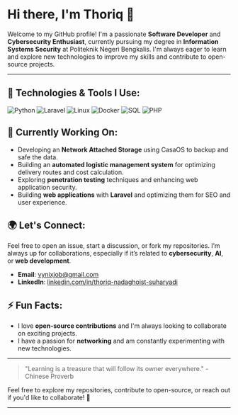 # Hi there, I'm Thoriq 👋

Welcome to my GitHub profile! I'm a passionate **Software Developer** and **Cybersecurity Enthusiast**, currently pursuing my degree in **Information Systems Security** at Politeknik Negeri Bengkalis. I'm always eager to learn and explore new technologies to improve my skills and contribute to open-source projects.

---

## 🔧 Technologies & Tools I Use:

![Python](https://img.shields.io/badge/-Python-3776AB?style=flat-square&logo=python&logoColor=white)
![Laravel](https://img.shields.io/badge/-Laravel-FF2D20?style=flat-square&logo=laravel&logoColor=white)
![Linux](https://img.shields.io/badge/-Linux-FCC624?style=flat-square&logo=linux&logoColor=white)
![Docker](https://img.shields.io/badge/-Docker-2496ED?style=flat-square&logo=docker&logoColor=white)
![SQL](https://img.shields.io/badge/-SQL-4479A1?style=flat-square&logo=postgresql&logoColor=white)
![PHP](https://img.shields.io/badge/-PHP-777BB4?style=flat-square&logo=php&logoColor=white)

## 🚀 Currently Working On:
- Developing an **Network Attached Storage** using CasaOS to backup and safe the data.
- Building an **automated logistic management system** for optimizing delivery routes and cost calculation.
- Exploring **penetration testing** techniques and enhancing web application security.
- Building **web applications** with **Laravel** and optimizing them for SEO and user experience.

## 🌍 Let's Connect:
Feel free to open an issue, start a discussion, or fork my repositories. I’m always up for collaborations, especially if it’s related to **cybersecurity**, **AI**, or **web development**.
- **Email**: [vynixjob@gmail.com](mailto:vynixjob@gmail.com)
- **LinkedIn**: [linkedin.com/in/thoriq-nadaghoist-suharyadi](https://linkedin.com/in/thoriq-nadaghoist-suharyadi)

## ⚡ Fun Facts:
- I love **open-source contributions** and I'm always looking to collaborate on exciting projects.
- I have a passion for **networking** and am constantly experimenting with new technologies.

---

> "Learning is a treasure that will follow its owner everywhere." - Chinese Proverb

Feel free to explore my repositories, contribute to open-source, or reach out if you'd like to collaborate! 🙌

---
